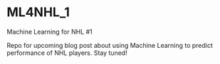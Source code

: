 # ML4NHL_1
Machine Learning for NHL #1

Repo for upcoming blog post about using Machine Learning to predict performance of NHL players. Stay tuned!
